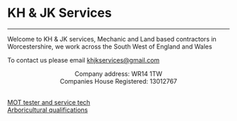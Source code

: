 # KH & JK Services

***

Welcome to KH &amp; JK services, 
Mechanic and Land based contractors in Worcestershire, we work across the South West of England and Wales

To contact us please email [khjkservices@gmail.com](mailto:khjkservices@gmail.com)

<p align = "center"> Company address: WR14 1TW
  <br> Companies House Registered: 13012767 </p>
  
 <br><a href="mechanic.md">MOT tester and service tech</a>
 <br><a href="arb.md">Arboricultural qualifications</a>
